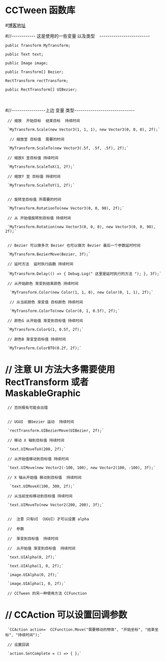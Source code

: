 # CCTween 函数库  


#[博客地址](http://www.cnblogs.com/mdrs/p/5107967.html)
   
        

#//------------ 这是使用的一些变量 以及类型　-------------------------

    public Transform MyTransform;  

    public Text text;  

    public Image image;  

    public Transform[] Bezier;  

    RectTransform rectTransform;  

    public RectTransform[] UIBezier;  

　　

#//-----------------上边 变量 类型------------------------------


     // 缩放  开始目标  结束目标  持续时间    

     `MyTransform.Scale(new Vector3(1, 1, 1), new Vector3(0, 0, 0), 2f);`    

      // 缩放至 目标值  需要的时间    
 
     `MyTransform.ScaleTo(new Vector3(.5f, .5f, .5f), 2f);`    

     // 缩放X 至目标值 持续时间    

     `MyTransform.ScaleToX(1, 2f);`    

     // 缩放Y 至 目标值 持续时间    

     `MyTransform.ScaleToY(1, 2f);`    


     // 旋转至目标值 所需要的时间    

     `MyTransform.RotationTo(new Vector3(0, 0, 90), 2f);`    

     // 从 开始值旋转到目标值 持续时间    

     `MyTransform.Rotation(new Vector3(0, 0, 0), new Vector3(0, 0, 90), 2f);`    


     // Bezier 可以做多次 Bezier 也可以做次 Bezier 最后一个参数延时时间    

     `MyTransform.BezierMove(Bezier, 3f);`    

     // 延时方法  延时执行函数 持续时间    

     `MyTransform.Delay(() => { Debug.Log(" 这里是延时执行的方法 "); }, 3f);`    

     // 从开始颜色 渐变到结束颜色 持续时间    

      `MyTransform.Color(new Color(1, 1, 0), new Color(0, 1, 1), 2f);`    
 
      // 从当前颜色 渐变值 目标颜色 持续时间    
 
      `MyTransform.ColorTo(new Color(0, 1, 0.5f), 2f);`    
 
     // 颜色G 从开始值 渐变到目标值 持续时间    

     `MyTransform.ColorG(1, 0.5f, 2f);`    

     // 颜色B 渐变至目标值 持续时间    

     `MyTransform.ColorBTO(0.2f, 2f);`    

#     // 注意 UI 方法大多需要使用  RectTransform  或者  MaskableGraphic  

     // 否则极有可能会出错  


     // UGUI  做bezier 运动  持续时间  

     `rectTransform.UIBezierMove(UIBezier, 2f);`  

     // 移动 X 轴到目标值 持续时间  

     `text.UIMoveToX(200, 2f);`  
        
     // 从开始值移动到目标值 持续时间  

     `text.UIMove(new Vector2(-100, 100), new Vector2(100, -100), 3f);`  
        
     // X 轴从开始值 移动到目标值  持续时间  

      `text.UIMoveX(100, 300, 2f);`  
 
     // 从当前坐标移动到目标值 持续时间  

     `text.UIMoveTo(new Vector2(200, 200), 3f);`  
 

     //  注意 只有UI （UGUI）才可以设置 alpha   

     //  参数  

     //  渐变到目标值  持续时间  

     //  从开始值 渐变到目标值  持续时间  

     `text.UIAlpha(0, 2f);`  

     `text.UIAlpha(1, 0, 2f);`  

     `image.UIAlpha(0, 2f);`  

     `image.UIAlpha(1, 0, 2f);`  

     // CCTween 的另一种使用方法 CCFunction   

#     // CCAction 可以设置回调参数  

     `CCAction action=  CCFunction.Move("需要移动的物体", "开始坐标", "结束坐标", "持续时间");`  

     // 设置回调  

     `action.SetComplete = () => { };`  

